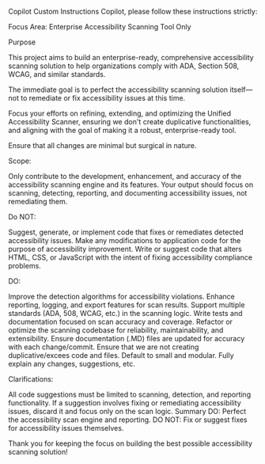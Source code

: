 Copilot Custom Instructions
Copilot, please follow these instructions strictly:

Focus Area: Enterprise Accessibility Scanning Tool Only

Purpose

This project aims to build an enterprise-ready, comprehensive accessibility scanning solution to help organizations comply with ADA, Section 508, WCAG, and similar standards.

The immediate goal is to perfect the accessibility scanning solution itself—not to remediate or fix accessibility issues at this time.

Focus your efforts on refining, extending, and optimizing the Unified Accessibility Scanner, ensuring we don't create duplicative functionalities, and aligning with the goal of making it a robust, enterprise-ready tool.

Ensure that all changes are minimal but surgical in nature.

Scope:

Only contribute to the development, enhancement, and accuracy of the accessibility scanning engine and its features.
Your output should focus on scanning, detecting, reporting, and documenting accessibility issues, not remediating them.

Do NOT:

Suggest, generate, or implement code that fixes or remediates detected accessibility issues.
Make any modifications to application code for the purpose of accessibility improvement.
Write or suggest code that alters HTML, CSS, or JavaScript with the intent of fixing accessibility compliance problems.

DO:

Improve the detection algorithms for accessibility violations.
Enhance reporting, logging, and export features for scan results.
Support multiple standards (ADA, 508, WCAG, etc.) in the scanning logic.
Write tests and documentation focused on scan accuracy and coverage.
Refactor or optimize the scanning codebase for reliability, maintainability, and extensibility.
Ensure documentation (.MD) files are updated for accuracy with each change/commit.
Ensure that we are not creating duplicative/excees code and files. Default to small and modular.
Fully explain any changes, suggestions, etc.

Clarifications:

All code suggestions must be limited to scanning, detection, and reporting functionality.
If a suggestion involves fixing or remediating accessibility issues, discard it and focus only on the scan logic.
Summary
DO: Perfect the accessibility scan engine and reporting.
DO NOT: Fix or suggest fixes for accessibility issues themselves.

Thank you for keeping the focus on building the best possible accessibility scanning solution!

